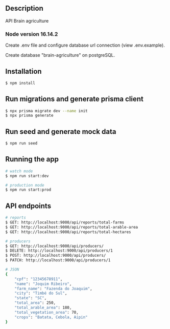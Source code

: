 ## Description

API Brain agriculture

### Node version 16.14.2
Create .env file and configure database url connection (view .env.example).

Create database "brain-agriculture" on postgreSQL.

## Installation

```bash
$ npm install
```

## Run migrations and generate prisma client

```bash
$ npx prisma migrate dev --name init
$ npx prisma generate
```
## Run seed and generate mock data

```bash
$ npm run seed
```

## Running the app

```bash
# watch mode
$ npm run start:dev

# production mode
$ npm run start:prod
```
## API endpoints

```bash
# reports
$ GET: http://localhost:9000/api/reports/total-farms
$ GET: http://localhost:9000/api/reports/total-arable-area
$ GET: http://localhost:9000/api/reports/total-hectares

# producers
$ GET: http://localhost:9000/api/producers/
$ DELETE: http://localhost:9000/api/producers/1
$ POST: http://localhost:9000/api/producers/
$ PATCH: http://localhost:9000/api/producers/1

# JSON
{
    "cpf": "12345678911",
    "name": "Joquim Ribeiro",
    "farm_name": "Fazenda do Joaquim",
    "city": "Timbé do Sul",
    "state": "SC",
    "total_area": 250,
    "total_arable_area": 180,
    "total_vegetation_area": 70,
    "crops": "Batata, Cebola, Aipin"
}
```

